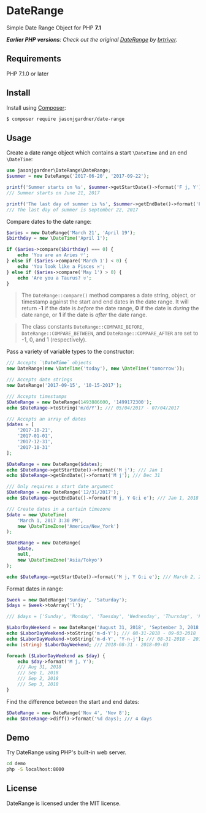 # DateRange
Simple Date Range Object for PHP __7.1__

*__Earlier PHP versions__: Check out the original [DateRange](https://github.com/brtriver/date-range) by [brtriver](https://github.com/brtriver/).*

## Requirements
PHP 7.1.0 or later

## Install

Install using [Composer](https://getcomposer.org):

```bash
$ composer require jasonjgardner/date-range
```

## Usage

Create a date range object which contains a start `\DateTime` and an end `\DateTime`:

```php
use jasonjgardner\DateRange\DateRange;
$summer = new DateRange('2017-06-20', '2017-09-22');

printf('Summer starts on %s', $summer->getStartDate()->format('F j, Y'));
/// Summer starts on June 21, 2017

printf('The last day of summer is %s', $summer->getEndDate()->format('F j, Y'));
/// The last day of summer is September 22, 2017
```

Compare dates to the date range:

```php
$aries = new DateRange('March 21', 'April 19');
$birthday = new \DateTime('April 1');

if ($aries->compare($birthday) === 0) {
	echo 'You are an Aries ♈';
} else if ($aries->compare('March 1') < 0) {
	echo 'You look like a Pisces ♓';
} else if ($aries->compare('May 1') > 0) {
	echo 'Are you a Taurus? ♉';
}
```

> The `DateRange::compare()` method compares a date string, object, or timestamp against the start and end dates in the
date range. It will return __-1__ if the date is *before* the date range, __0__ if the date is *during* the date range,
or __1__ if the date is *after* the date range.

> The class constants `DateRange::COMPARE_BEFORE`, `DateRange::COMPARE_BETWEEN`, and `DateRange::COMPARE_AFTER` are set to
-1, 0, and 1 (respectively).

Pass a variety of variable types to the constructor:

```php
/// Accepts `\DateTime` objects
new DateRange(new \DateTime('today'), new \DateTime('tomorrow'));

/// Accepts date strings
new DateRange('2017-09-15', '10-15-2017');

/// Accepts timestamps
$DateRange = new DateRange(1493886600, '1499172300');
echo $DateRange->toString('m/d/Y'); /// 05/04/2017 - 07/04/2017

/// Accepts an array of dates
$dates = [
	'2017-10-21',
	'2017-01-01',
	'2017-12-31',
	'2017-10-31'
];

$DateRange = new DateRange($dates);
echo $DateRange->getStartDate()->format('M j'); /// Jan 1
echo $DateRange->getEndDate()->format('M j'); /// Dec 31

/// Only requires a start date argument
$DateRange = new DateRange('12/31/2017');
echo $DateRange->getEndDate()->format('M j, Y G:i e'); /// Jan 1, 2018 0:00 UTC

/// Create dates in a certain timezone
$date = new \DateTime(
	'March 1, 2017 3:30 PM',
	new \DateTimeZone('America/New_York')
);

$DateRange = new DateRange(
	$date,
	null,
	new \DateTimeZone('Asia/Tokyo')
);

echo $DateRange->getStartDate()->format('M j, Y G:i e'); /// March 2, 2017 4:30 AM Asia/Tokyo
```

Format dates in range:

```php
$week = new DateRange('Sunday', 'Saturday');
$days = $week->toArray('l');

/// $days = ['Sunday', 'Monday', 'Tuesday', 'Wednesday', 'Thursday', 'Friday', 'Saturday']

$LaborDayWeekend = new DateRange('August 31, 2018', 'September 3, 2018');
echo $LaborDayWeekend->toString('m-d-Y'); /// 08-31-2018 - 09-03-2018
echo $LaborDayWeekend->toString('m-d-Y', 'Y-n-j'); /// 08-31-2018 - 2018-9-3
echo (string) $LaborDayWeekend; /// 2018-08-31 - 2018-09-03

foreach ($LaborDayWeekend as $day) {
	echo $day->format('M j, Y');
	/// Aug 31, 2018
	/// Sep 1, 2018
	/// Sep 2, 2018
	/// Sep 3, 2018
}
```

Find the difference between the start and end dates:

```php
$DateRange = new DateRange('Nov 4', 'Nov 8');
echo $DateRange->diff()->format('%d days); /// 4 days 
```

## Demo

Try DateRange using PHP's built-in web server.

```bash
cd demo
php -S localhost:8000
```

## License
DateRange is licensed under the MIT license.
